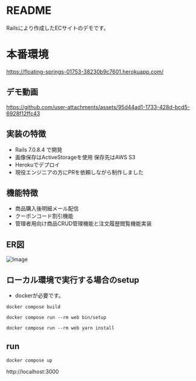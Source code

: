 # README

Railsにより作成したECサイトのデモです。

# 本番環境

https://floating-springs-01753-38230b9c7601.herokuapp.com/

## デモ動画
https://github.com/user-attachments/assets/95d44ad1-1733-428d-bcd5-6928f12ffc43

## 実装の特徴
- Rails 7.0.8.4 で開発
- 画像保存はActiveStorageを使用 保存先はAWS S3
- Herokuでデプロイ
- 現役エンジニアの方にPRを依頼しながら制作しました

## 機能特徴
- 商品購入後明細メール配信
- クーポンコード割引機能
- 管理者用向け商品CRUD管理機能と注文履歴閲覧機能実装

## ER図
![Image](https://github.com/user-attachments/assets/b603c615-6c9e-42b0-9a9b-8954fa2d6eec)

## ローカル環境で実行する場合のsetup

- dockerが必要です。

```
docker compose build
```

```
docker compose run --rm web bin/setup
```

```
docker compose run --rm web yarn install
```

## run

```
docker compose up
```

http://localhost:3000

